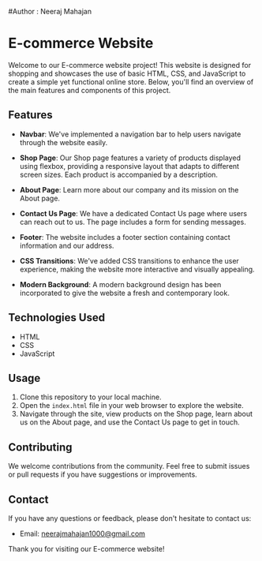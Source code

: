 #Author : Neeraj Mahajan

# E-commerce Website

Welcome to our E-commerce website project! This website is designed for shopping and showcases the use of basic HTML, CSS, and JavaScript to create a simple yet functional online store. Below, you'll find an overview of the main features and components of this project.

## Features
- **Navbar**: We've implemented a navigation bar to help users navigate through the website easily.

- **Shop Page**: Our Shop page features a variety of products displayed using flexbox, providing a responsive layout that adapts to different screen sizes. Each product is accompanied by a description.

- **About Page**: Learn more about our company and its mission on the About page.

- **Contact Us Page**: We have a dedicated Contact Us page where users can reach out to us. The page includes a form for sending messages.

- **Footer**: The website includes a footer section containing contact information and our address.

- **CSS Transitions**: We've added CSS transitions to enhance the user experience, making the website more interactive and visually appealing.

- **Modern Background**: A modern background design has been incorporated to give the website a fresh and contemporary look.

## Technologies Used
- HTML
- CSS
- JavaScript

## Usage
1. Clone this repository to your local machine.
2. Open the `index.html` file in your web browser to explore the website.
3. Navigate through the site, view products on the Shop page, learn about us on the About page, and use the Contact Us page to get in touch.

## Contributing
We welcome contributions from the community. Feel free to submit issues or pull requests if you have suggestions or improvements.

## Contact
If you have any questions or feedback, please don't hesitate to contact us:

- Email: neerajmahajan1000@gmail.com

Thank you for visiting our E-commerce website!
